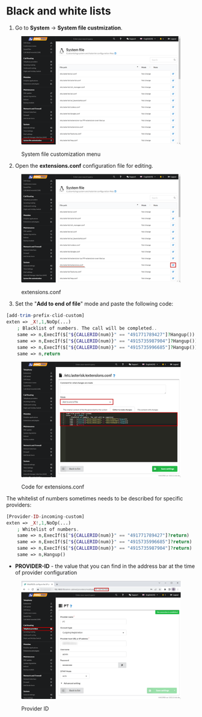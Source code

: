 # Black and white lists

1. Go to **System** → **System file custmization**.

<figure><img src="../../.gitbook/assets/SystemFileCustomization.png" alt=""><figcaption><p>System file customization menu</p></figcaption></figure>

2. Open the **extensions.conf** configuration file for editing.

<figure><img src="../../.gitbook/assets/EditExtensions.conf.png" alt=""><figcaption><p>extensions.conf</p></figcaption></figure>

3. Set the "**Add to end of file**" mode and paste the following code:

```php
[add-trim-prefix-clid-custom]
exten => _X!,1,NoOp(...)
    ; Blacklist of numbers. The call will be completed.. 
    same => n,ExecIf($["${CALLERID(num)}" == "491771789427"]?Hangup())
    same => n,ExecIf($["${CALLERID(num)}" == "4915735987904"]?Hangup())
    same => n,ExecIf($["${CALLERID(num)}" == "4915735996685"]?Hangup())
    same => n,return
```

<figure><img src="../../.gitbook/assets/CodeForExtensions (6).png" alt=""><figcaption><p>Code for extensions.conf</p></figcaption></figure>

The whitelist of numbers sometimes needs to be described for specific providers:

```php
[Provider-ID-incoming-custom]
exten => _X!,1,NoOp(...)
    ; Whitelist of numbers. 
    same => n,ExecIf($["${CALLERID(num)}" == "491771789427"]?return)
    same => n,ExecIf($["${CALLERID(num)}" == "4915735996685"]?return)
    same => n,ExecIf($["${CALLERID(num)}" == "4915735987904"]?return)
    same => n,Hangup()
```

* **PROVIDER-ID** - the value that you can find in the address bar at the time of provider configuration

<figure><img src="../../.gitbook/assets/ProviderID (3).png" alt=""><figcaption><p>Provider ID</p></figcaption></figure>

